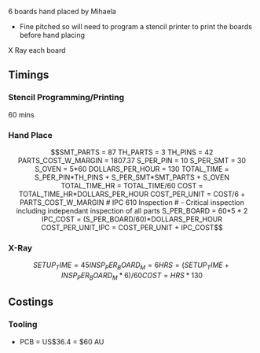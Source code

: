 6 boards hand placed by Mihaela
- Fine pitched so will need to program a stencil printer to print the boards before hand placing

X Ray each board
## Timings
### Stencil Programming/Printing
60 mins
### Hand Place
```math
SMT_PARTS = 87
TH_PARTS = 3
TH_PINS = 42
PARTS_COST_W_MARGIN = 1807.37

S_PER_PIN = 10
S_PER_SMT = 30
S_OVEN = 5*60

DOLLARS_PER_HOUR = 130

TOTAL_TIME = S_PER_PIN*TH_PINS + S_PER_SMT*SMT_PARTS + S_OVEN
TOTAL_TIME_HR = TOTAL_TIME/60

COST = TOTAL_TIME_HR*DOLLARS_PER_HOUR
COST_PER_UNIT = COST/6 + PARTS_COST_W_MARGIN

# IPC 610 Inspection
# - Critical inspection including independant inspection of all parts

S_PER_BOARD = 60*5 * 2
IPC_COST = (S_PER_BOARD/60)*DOLLARS_PER_HOUR

COST_PER_UNIT_IPC = COST_PER_UNIT + IPC_COST
```

### X-Ray
```math
SETUP_TIME = 45

INSP_PER_BOARD_M = 6

HRS = (SETUP_TIME + INSP_PER_BOARD_M*6)/60
COST = HRS*130
```
## Costings
### Tooling
- PCB = US$36.4 = $60 AU